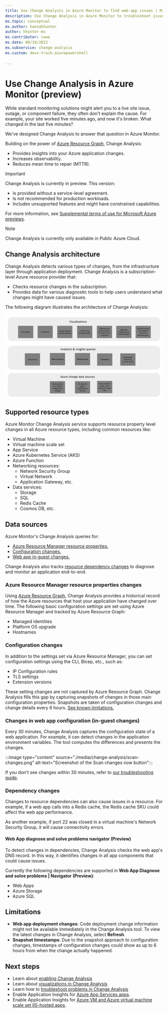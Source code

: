 ```yaml
---
title: Use Change Analysis in Azure Monitor to find web-app issues | Microsoft Docs
description: Use Change Analysis in Azure Monitor to troubleshoot issues on live sites.
ms.topic: conceptual
ms.author: hannahhunter
author: hhunter-ms
ms.contributor: cawa
ms.date: 08/18/2022 
ms.subservice: change-analysis
ms.custom: devx-track-azurepowershell

---
```


# Use Change Analysis in Azure Monitor (preview)

While standard monitoring solutions might alert you to a live site issue, outage, or component failure, they often don't explain the cause. For example, your site worked five minutes ago, and now it's broken. What changed in the last five minutes? 

We've designed Change Analysis to answer that question in Azure Monitor.

Building on the power of [Azure Resource Graph](../../governance/resource-graph/overview.md), Change Analysis:
- Provides insights into your Azure application changes.
- Increases observability.
- Reduces mean time to repair (MTTR).

> [!IMPORTANT]
> Change Analysis is currently in preview. This version:
>
> - Is provided without a service-level agreement. 
> - Is not recommended for production workloads. 
> - Includes unsupported features and might have constrained capabilities. 
>
> For more information, see [Supplemental terms of use for Microsoft Azure previews](https://azure.microsoft.com/support/legal/preview-supplemental-terms/).

> [!NOTE]
> Change Analysis is currently only available in Public Azure Cloud.

## Change Analysis architecture 

Change Analysis detects various types of changes, from the infrastructure layer through application deployment. Change Analysis is a subscription-level Azure resource provider that:
- Checks resource changes in the subscription. 
- Provides data for various diagnostic tools to help users understand what changes might have caused issues.

The following diagram illustrates the architecture of Change Analysis:

![Architecture diagram of how Change Analysis gets change data and provides it to client tools](./media/change-analysis/overview.png)

## Supported resource types

Azure Monitor Change Analysis service supports resource property level changes in all Azure resource types, including common resources like:
- Virtual Machine
- Virtual machine scale set
- App Service
- Azure Kubernetes Service (AKS)
- Azure Function
- Networking resources: 
    - Network Security Group
    - Virtual Network
    - Application Gateway, etc.
- Data services: 
    - Storage
    - SQL
    - Redis Cache
    - Cosmos DB, etc.

## Data sources

Azure Monitor's Change Analysis queries for:
- [Azure Resource Manager resource properties.](#azure-resource-manager-resource-properties-changes)
- [Configuration changes.](#configuration-changes)
- [Web app in-guest changes.](#changes-in-web-app-configuration-in-guest-changes) 

Change Analysis also tracks [resource dependency changes](#dependency-changes) to diagnose and monitor an application end-to-end.

### Azure Resource Manager resource properties changes

Using [Azure Resource Graph](../../governance/resource-graph/overview.md), Change Analysis provides a historical record of how the Azure resources that host your application have changed over time. The following basic configuration settings are set using Azure Resource Manager and tracked by Azure Resource Graph:
- Managed identities
- Platform OS upgrade
- Hostnames

### Configuration changes

In addition to the settings set via Azure Resource Manager, you can set configuration settings using the CLI, Bicep, etc., such as:
- IP Configuration rules
- TLS settings
- Extension versions

These setting changes are not captured by Azure Resource Graph. Change Analysis fills this gap by capturing snapshots of changes in those main configuration properties. Snapshots are taken of configuration changes and change details every 6 hours. [See known limitations.](#limitations)

### Changes in web app configuration (in-guest changes)

Every 30 minutes, Change Analysis captures the configuration state of a web application. For example, it can detect changes in the application environment variables. The tool computes the differences and presents the changes. 

:::image type="content" source="./media/change-analysis/scan-changes.png" alt-text="Screenshot of the Scan changes now button":::   

If you don't see changes within 30 minutes, refer to [our troubleshooting guide](./change-analysis-troubleshoot.md#cannot-see-in-guest-changes-for-newly-enabled-web-app). 

### Dependency changes

Changes to resource dependencies can also cause issues in a resource. For example, if a web app calls into a Redis cache, the Redis cache SKU could affect the web app performance. 

As another example, if port 22 was closed in a virtual machine's Network Security Group, it will cause connectivity errors.

#### Web App diagnose and solve problems navigator (Preview)

To detect changes in dependencies, Change Analysis checks the web app's DNS record. In this way, it identifies changes in all app components that could cause issues.

Currently the following dependencies are supported in **Web App Diagnose and solve problems | Navigator (Preview)**:

- Web Apps
- Azure Storage
- Azure SQL

## Limitations

- **Web app deployment changes**: Code deployment change information might not be available immediately in the Change Analysis tool. To view the latest changes in Change Analysis, select **Refresh**.
- **Snapshot timestamps**: Due to the snapshot approach to configuration changes, timestamps of configuration changes could show as up to 6 hours from when the change actually happened.

## Next steps

- Learn about [enabling Change Analysis](change-analysis-enable.md)
- Learn about [visualizations in Change Analysis](change-analysis-visualizations.md)
- Learn how to [troubleshoot problems in Change Analysis](change-analysis-troubleshoot.md)
- Enable Application Insights for [Azure App Services apps](../../azure-monitor/app/azure-web-apps.md).
- Enable Application Insights for [Azure VM and Azure virtual machine scale set IIS-hosted apps](../../azure-monitor/app/azure-vm-vmss-apps.md).
